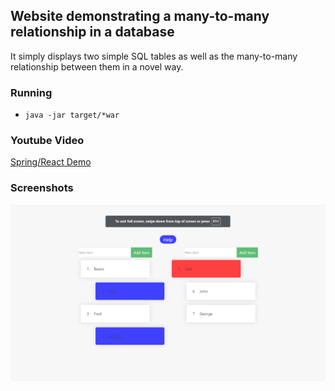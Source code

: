 ## Website demonstrating a many-to-many relationship in a database
It simply displays two simple SQL tables as well as the many-to-many relationship between them in a novel way.

### Running
* `java -jar target/*war`

### Youtube Video
[Spring/React Demo](https://www.youtube.com/watch?v=wafeim8Mb5s)

### Screenshots
![](./screenshots/screenshot1.png)
